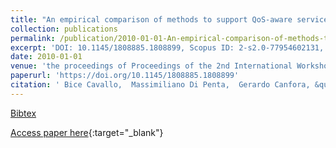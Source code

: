 ```yaml
---
title: "An empirical comparison of methods to support QoS-aware service selection"
collection: publications
permalink: /publication/2010-01-01-An-empirical-comparison-of-methods-to-support-QoS-aware-service-selection
excerpt: 'DOI: 10.1145/1808885.1808899, Scopus ID: 2-s2.0-77954602131, Cited by: 49'
date: 2010-01-01
venue: 'the proceedings of Proceedings of the 2nd International Workshop on Principles of Engineering Service-Oriented Systems, PESOS 2010, Cape Town, South Africa, May 1-2, 2010'
paperurl: 'https://doi.org/10.1145/1808885.1808899'
citation: ' Bice Cavallo,  Massimiliano Di Penta,  Gerardo Canfora, &quot;An empirical comparison of methods to support QoS-aware service selection.&quot; the proceedings of Proceedings of the 2nd International Workshop on Principles of Engineering Service-Oriented Systems, PESOS 2010, Cape Town, South Africa, May 1-2, 2010, 2010.'
---
```

[Bibtex](https://dblp.org/rec/bib/conf/icse/CavalloPC10)

[Access paper here](https://doi.org/10.1145/1808885.1808899){:target="_blank"}
